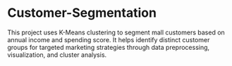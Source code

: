 # Customer-Segmentation
This project uses K-Means clustering to segment mall customers based on annual income and spending score. It helps identify distinct customer groups for targeted marketing strategies through data preprocessing, visualization, and cluster analysis.
